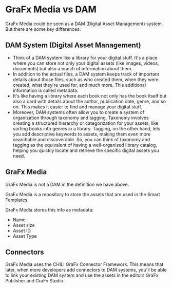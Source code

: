 # GraFx Media vs DAM

GraFx Media could be seen as a DAM (Digital Asset Management) system. But there are some key differences.

## DAM System (Digital Asset Management)

- Think of a DAM system like a library for your digital stuff. It's a place where you can store not only your digital assets (like images, videos, documents) but also a bunch of information about them.
- In addition to the actual files, a DAM system keeps track of important details about those files, such as who created them, when they were created, what they're used for, and much more. This additional information is called metadata.
- It's like having a library where each book not only has the book itself but also a card with details about the author, publication date, genre, and so on. This makes it easier to find and manage your digital stuff.
- Moreover, DAM systems often allow you to create a system of organization through taxonomy and tagging. Taxonomy involves creating a structured hierarchy or categorization for your assets, like sorting books into genres in a library. Tagging, on the other hand, lets you add descriptive keywords to assets, making them even more searchable and discoverable. So, you can think of taxonomy and tagging as the equivalent of having a well-organized library catalog, helping you quickly locate and retrieve the specific digital assets you need.

## GraFx Media

GraFx Media is not a DAM in the definition we have above.

GraFx Media is a repository to store the assets that are used in the Smart Templates.

GraFx Media stores this info as metadata:

- Name
- Asset size
- Asset ID
- Asset Type

## Connectors

GraFx Media uses the CHILI GraFx Connector Framework. This means that later, when more developers add connectors to DAM systems, you'll be able to link your existing DAM system and use the assets in the editors GraFx Publisher and GraFx Studio.